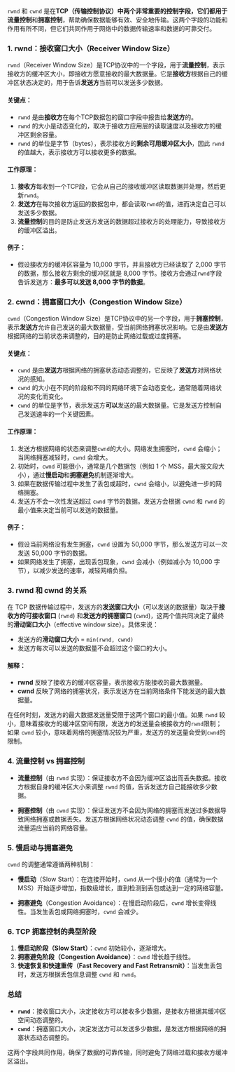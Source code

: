 `rwnd` 和 `cwnd` 是在**TCP（传输控制协议）**中两个非常重要的控制字段，它们都用于**流量控制**和**拥塞控制**，帮助确保数据能够有效、安全地传输。这两个字段的功能和作用有所不同，但它们共同作用于网络中的数据传输速率和数据的可靠交付。

### 1. **rwnd：接收窗口大小（Receiver Window Size）**

`rwnd`（Receiver Window Size）是TCP协议中的一个字段，用于**流量控制**，表示接收方的缓冲区大小，即接收方愿意接收的最大数据量。它是**接收方**根据自己的缓冲区状态决定的，用于告诉**发送方**当前可以发送多少数据。

#### 关键点：
- `rwnd` 是由**接收方**在每个TCP数据包的窗口字段中报告给**发送方**的。
- `rwnd` 的大小是动态变化的，取决于接收方应用层的读取速度以及接收方的缓冲区剩余容量。
- `rwnd` 的单位是字节（bytes），表示接收方的**剩余可用缓冲区大小**，因此 `rwnd` 的值越大，表示接收方可以接收更多的数据。
  
#### 工作原理：
1. **接收方**每收到一个TCP段，它会从自己的接收缓冲区读取数据并处理，然后更新`rwnd`。
2. **发送方**在每次接收方返回的数据包中，都会读取`rwnd`的值，进而决定自己可以发送多少数据。
3. **流量控制**的目的是防止发送方发送的数据超过接收方的处理能力，导致接收方的缓冲区溢出。

#### 例子：
- 假设接收方的缓冲区容量为 10,000 字节，并且接收方已经读取了 2,000 字节的数据，那么接收方剩余的缓冲区就是 8,000 字节。接收方会通过`rwnd`字段告诉发送方：**最多可以发送 8,000 字节的数据**。

### 2. **cwnd：拥塞窗口大小（Congestion Window Size）**

`cwnd`（Congestion Window Size）是TCP协议中的另一个字段，用于**拥塞控制**，表示**发送方**允许自己发送的最大数据量，受当前网络拥塞状况影响。它是由**发送方**根据网络的当前状态来调整的，目的是防止网络过载或过度拥塞。

#### 关键点：
- `cwnd` 是由**发送方**根据网络的拥塞状态动态调整的，它反映了**发送方**对网络状况的感知。
- `cwnd` 的大小在不同的阶段和不同的网络环境下会动态变化，通常随着网络状况的变化而变化。
- `cwnd` 的单位是字节，表示发送方**可以**发送的最大数据量。它是发送方控制自己发送速率的一个关键因素。

#### 工作原理：
1. 发送方根据网络的状态来调整`cwnd`的大小。网络发生拥塞时，`cwnd` 会缩小；当网络拥塞减轻时，`cwnd` 会增大。
2. 初始时，`cwnd` 可能很小，通常是几个数据包（例如 1 个 MSS，最大报文段大小），通过**慢启动**和**拥塞避免**机制逐渐增大。
3. 如果在数据传输过程中发生了丢包或超时，`cwnd` 会缩小，以避免进一步的网络拥塞。
4. 发送方不会一次性发送超过 `cwnd` 字节的数据。发送方会根据 `cwnd` 和 `rwnd` 的最小值来决定当前可以发送的数据量。

#### 例子：
- 假设当前网络没有发生拥塞，`cwnd` 设置为 50,000 字节，那么发送方可以一次发送 50,000 字节的数据。
- 如果网络发生了拥塞，出现丢包现象，`cwnd` 会减小（例如减小为 10,000 字节），以减少发送的速率，减轻网络负担。

### 3. **rwnd 和 cwnd 的关系**

在 TCP 数据传输过程中，发送方的**发送窗口大小**（可以发送的数据量）取决于**接收方的可接收窗口** (`rwnd`) 和**发送方的拥塞窗口** (`cwnd`)，这两个值共同决定了最终的**滑动窗口大小**（effective window size）。具体来说：

- 发送方的**滑动窗口大小** = `min(rwnd, cwnd)`
- 发送方每次可以发送的数据量不会超过这个窗口的大小。

#### 解释：
- **rwnd** 反映了接收方的缓冲区容量，表示接收方能接收的最大数据量。
- **cwnd** 反映了网络的拥塞状况，表示发送方在当前网络条件下能发送的最大数据量。

在任何时刻，发送方的最大数据发送量受限于这两个窗口的最小值。如果 `rwnd` 较小，意味着接收方的缓冲区空间有限，发送方的发送量会被接收方的`rwnd`限制；如果 `cwnd` 较小，意味着网络的拥塞情况较为严重，发送方的发送量会受到`cwnd`的限制。

### 4. **流量控制 vs 拥塞控制**

- **流量控制**（由 `rwnd` 实现）：保证接收方不会因为缓冲区溢出而丢失数据。接收方根据自身的缓冲区大小来调整 `rwnd` 的值，告诉发送方自己能接收多少数据。
  
- **拥塞控制**（由 `cwnd` 实现）：保证发送方不会因为网络的拥塞而发送过多数据导致网络拥塞或数据丢失。发送方根据网络状况动态调整 `cwnd` 的值，确保数据流量适应当前的网络容量。

### 5. **慢启动与拥塞避免**

`cwnd` 的调整通常遵循两种机制：

- **慢启动**（Slow Start）：在连接开始时，`cwnd` 从一个很小的值（通常为一个 MSS）开始逐步增加，指数级增长，直到检测到丢包或达到一定的网络容量。
  
- **拥塞避免**（Congestion Avoidance）：在慢启动阶段后，`cwnd` 增长变得线性。当发生丢包或网络拥塞时，`cwnd` 会减少。

### 6. **TCP 拥塞控制的典型阶段**
1. **慢启动阶段（Slow Start）**：`cwnd` 初始较小，逐渐增大。
2. **拥塞避免阶段（Congestion Avoidance）**：`cwnd` 增长趋于线性。
3. **快速恢复和快速重传（Fast Recovery and Fast Retransmit）**：当发生丢包时，发送方根据丢包信息调整 `cwnd` 和 `rwnd`。

### 总结

- **`rwnd`**：接收窗口大小，决定接收方可以接收多少数据，是接收方根据其缓冲区空间动态调整的。
- **`cwnd`**：拥塞窗口大小，决定发送方可以发送多少数据，是发送方根据网络的拥塞状态动态调整的。
  
这两个字段共同作用，确保了数据的可靠传输，同时避免了网络过载和接收方缓冲区溢出。